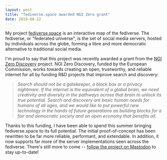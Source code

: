 ```yaml
---
layout: post
title: "fediverse.space awarded NGI Zero grant"
date: 2019-08-22
---
```


My project [fediverse.space](https://www.fediverse.space) is an interactive map
of the fediverse. The fediverse, or "federated universe", is the set of social
media servers, hosted by individuals across the globe, forming a libre and more
democratic alternative to traditional social media.

<!--more-->

I'm proud to say that this project was recently awarded a grant from the [NGI
Zero Discovery](https://nlnet.nl/discovery) project. NGI Zero Discovery, funded
by the European Commission, works towards creating an open, trustworthy, and
reliable internet for all by funding R&D projects that improve search and
discovery:

>  <i>Search should not be a gatekeeper, a black box or a privacy nightmare. If
>  the internet is the equivalent of a global brain, we need creativity and
>  diversity in the pathways across that brain to unlock its true potential.
>  Search and discovery are basic human needs for humans of all ages, and we
>  would like to put powerful new technology in the hands of future generations
>  as building blocks for a fair and democratic society and an open economy
>  that benefits all.</i>

Thanks to this funding, I have been able to spend this summer bringing
fediverse.space to its full potential. The initial proof-of-concept has been
rewritten to be far more reliable, performant, and extendable. In addition, it
now supports far more of the server implementations seen across the fediverse.
There's still more to come -- [follow the project on
Mastodon](https://mastodon.social/@fediversespace) to stay up-to-date!

